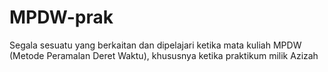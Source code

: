 # MPDW-prak
Segala sesuatu yang berkaitan dan dipelajari ketika mata kuliah MPDW (Metode Peramalan Deret Waktu), khususnya ketika praktikum milik Azizah
